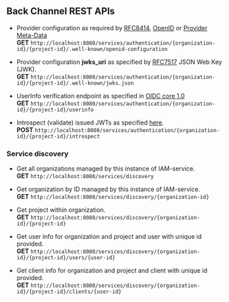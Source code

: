 ## Back Channel REST APIs

* Provider configuration as required by [RFC8414](https://tools.ietf.org/html/rfc8414#section-3), 
  [OpenID](https://openid.net/specs/openid-connect-discovery-1_0.html#ProviderConfig) or 
  [Provider Meta-Data](https://openid.net/specs/openid-connect-discovery-1_0.html#ProviderMetadata)  
  __GET__ ``http://localhost:8080/services/authentication/{organization-id}/{project-id}/.well-known/openid-configuration``

* Provider configuration __jwks_uri__ as specified by [RFC7517](https://tools.ietf.org/html/rfc7517) JSON Web Key (JWK).  
  __GET__ ``http://localhost:8080/services/authentication/{organization-id}/{project-id}/.well-known/jwks.json``

* UserInfo verification endpoint as specified in [OIDC core 1.0](https://openid.net/specs/openid-connect-core-1_0.html#UserInfoRequest)   
  __GET__ ``http://localhost:8080/services/authentication/{organization-id}/{project-id}/userinfo``

* Introspect (validate) issued JWTs as specified [here](https://tools.ietf.org/html/rfc7662).  
  __POST__ ``http://localhost:8080/services/authentication/{organization-id}/{project-id}/introspect``

### Service discovery

* Get all organizations managed by this instance of IAM-service.  
  __GET__ ``http://localhost:8080/services/discovery``

* Get organization by ID managed by this instance of IAM-service.  
  __GET__ ``http://localhost:8080/services/discovery/{organization-id}``

* Get project within organization.  
  __GET__ ``http://localhost:8080/services/discovery/{organization-id}/{project-id}``

* Get user info for organization and project and user with unique id provided.  
  __GET__ ``http://localhost:8080/services/discovery/{organization-id}/{project-id}/users/{user-id}``

* Get client info for organization and project and client with unique id provided.  
  __GET__ ``http://localhost:8080/services/discovery/{organization-id}/{project-id}/clients/{user-id}``
